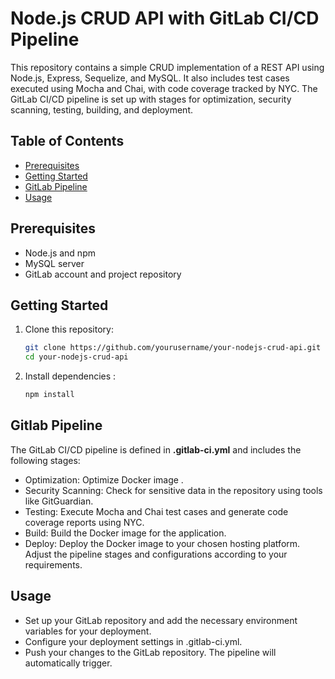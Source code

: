 # Node.js CRUD API with GitLab CI/CD Pipeline

This repository contains a simple CRUD implementation of a REST API using Node.js, Express, Sequelize, and MySQL. It also includes test cases executed using Mocha and Chai, with code coverage tracked by NYC. The GitLab CI/CD pipeline is set up with stages for optimization, security scanning, testing, building, and deployment.

## Table of Contents
- [Prerequisites](#prerequisites)
- [Getting Started](#getting-started)
- [GitLab Pipeline](#gitlab-pipeline)
- [Usage](#usage)

## Prerequisites

- Node.js and npm
- MySQL server
- GitLab account and project repository

## Getting Started

1. Clone this repository:

   ```bash
   git clone https://github.com/yourusername/your-nodejs-crud-api.git
   cd your-nodejs-crud-api
2. Install dependencies :
    ```bash
    npm install
## Gitlab Pipeline 
The GitLab CI/CD pipeline is defined in **.gitlab-ci.yml** and includes the following stages:

* Optimization: Optimize Docker image .
* Security Scanning: Check for sensitive data in the repository using tools like GitGuardian.
* Testing: Execute Mocha and Chai test cases and generate code coverage reports using NYC.
* Build: Build the Docker image for the application.
* Deploy: Deploy the Docker image to your chosen hosting platform.
Adjust the pipeline stages and configurations according to your requirements.
## Usage
* Set up your GitLab repository and add the necessary environment variables for your deployment.
* Configure your deployment settings in .gitlab-ci.yml.
* Push your changes to the GitLab repository. The pipeline will automatically trigger.
